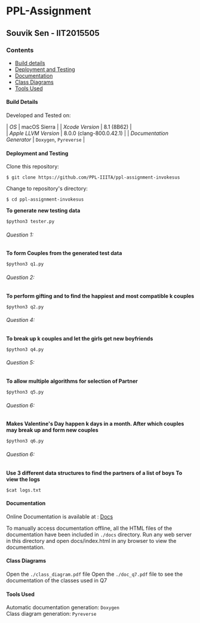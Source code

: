 # PPL-Assignment

## Souvik Sen - IIT2015505

### Contents
* [Build details](#build-details)
* [Deployment and Testing](#deployment-and-testing)
* [Documentation](https://ppl-iiita.github.io/ppl-assignment-invokesus/docs/html/index.html)
* [Class Diagrams](#class-diagrams)
* [Tools Used](#tools-used)  

#### Build Details
Developed and Tested on:  

| *OS* | macOS Sierra |
| *Xcode Version* | 8.1 (8B62) |  
| *Apple LLVM Version* | 8.0.0 (clang-800.0.42.1) |
| *Documentation Generator* | `Doxygen`, `Pyreverse` |

#### Deployment and Testing
Clone this repository:
```
$ git clone https://github.com/PPL-IIITA/ppl-assignment-invokesus
```

Change to repository's directory:
```
$ cd ppl-assignment-invokesus
```
**To generate new testing data**

```
$python3 tester.py
```
###### Question 1:
**To form Couples from the generated test data**

```
$python3 q1.py
```
###### Question 2:
**To perform gifting and to find the  happiest and most compatible k couples**

```
$python3 q2.py
```

###### Question 4:
**To break up k couples and let the girls get new boyfriends**
```
$python3 q4.py
```
###### Question 5:
**To allow multiple algorithms for selection of Partner**
```
$python3 q5.py
```
###### Question 6:
**Makes Valentine's Day happen k days in a month. After which couples may break up and form new couples**
```
$python3 q6.py
```
###### Question 6:
**Use 3 different data structures to find the partners of a list of boys**
**To view the logs**

```
$cat logs.txt
```
#### Documentation
Online Documentation is available at : [Docs](https://ppl-iiita.github.io/ppl-assignment-invokesus/docs/html/index.html)

To manually access documentation offline, all the HTML files of the documentation have been included in `./docs` directory.
Run any web server in this directory and open docs/index.html in any browser to view the documentation.


#### Class Diagrams

Open the `./class_diagram.pdf` file
Open the `./doc_q7.pdf` file to see the documentation of the classes used in Q7

#### Tools Used
Automatic documentation generation: `Doxygen`  
Class diagram generation: `Pyreverse`
